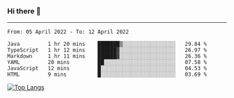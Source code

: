 ### Hi there 👋
---
<!--START_SECTION:waka-->

```text
From: 05 April 2022 - To: 12 April 2022

Java         1 hr 20 mins    ███████▒░░░░░░░░░░░░░░░░░   29.84 %
TypeScript   1 hr 12 mins    ██████▓░░░░░░░░░░░░░░░░░░   26.97 %
Markdown     1 hr 11 mins    ██████▓░░░░░░░░░░░░░░░░░░   26.36 %
YAML         20 mins         ██░░░░░░░░░░░░░░░░░░░░░░░   07.58 %
JavaScript   12 mins         █░░░░░░░░░░░░░░░░░░░░░░░░   04.53 %
HTML         9 mins          █░░░░░░░░░░░░░░░░░░░░░░░░   03.69 %
```

<!--END_SECTION:waka-->

[![Top Langs](https://github-readme-stats.vercel.app/api/top-langs/?username=HyunAh-iia&layout=compact)](https://github.com/anuraghazra/github-readme-stats)
<!--
**HyunAh-iia/HyunAh-iia** is a ✨ _special_ ✨ repository because its `README.md` (this file) appears on your GitHub profile.

Here are some ideas to get you started:

- 🔭 I’m currently working on ...
- 🌱 I’m currently learning ...
- 👯 I’m looking to collaborate on ...
- 🤔 I’m looking for help with ...
- 💬 Ask me about ...
- 📫 How to reach me: ...
- 😄 Pronouns: ...
- ⚡ Fun fact: ...
-->
